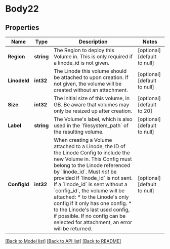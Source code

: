 # Body22

## Properties
Name | Type | Description | Notes
------------ | ------------- | ------------- | -------------
**Region** | **string** | The Region to deploy this Volume in. This is only required if a linode_id is not given.  | [optional] [default to null]
**LinodeId** | **int32** | The Linode this volume should be attached to upon creation. If not given, the volume will be created without an attachment.  | [optional] [default to null]
**Size** | **int32** | The initial size of this volume, in GB.  Be aware that volumes may only be resized up after creation.  | [optional] [default to 20]
**Label** | **string** | The Volume&#x27;s label, which is also used in the &#x60;filesystem_path&#x60; of the resulting volume.  | [optional] [default to null]
**ConfigId** | **int32** | When creating a Volume attached to a Linode, the ID of the Linode Config to include the new Volume in. This Config must belong to the Linode referenced by &#x60;linode_id&#x60;. Must _not_ be provided if &#x60;linode_id&#x60; is not sent. If a &#x60;linode_id&#x60; is sent without a &#x60;config_id&#x60;, the volume will be attached:    * to the Linode&#x27;s only config if it only has one config.   * to the Linode&#x27;s last used config, if possible.  If no config can be selected for attachment, an error will be returned.  | [optional] [default to null]

[[Back to Model list]](../README.md#documentation-for-models) [[Back to API list]](../README.md#documentation-for-api-endpoints) [[Back to README]](../README.md)

